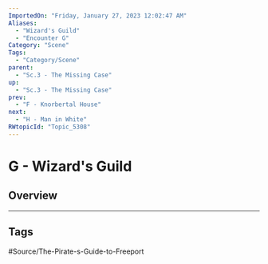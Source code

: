 ```yaml
---
ImportedOn: "Friday, January 27, 2023 12:02:47 AM"
Aliases:
  - "Wizard's Guild"
  - "Encounter G"
Category: "Scene"
Tags:
  - "Category/Scene"
parent:
  - "Sc.3 - The Missing Case"
up:
  - "Sc.3 - The Missing Case"
prev:
  - "F - Knorbertal House"
next:
  - "H - Man in White"
RWtopicId: "Topic_5308"
---
```

# G - Wizard's Guild
## Overview

---
## Tags
#Source/The-Pirate-s-Guide-to-Freeport

